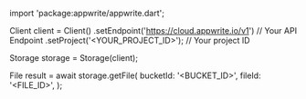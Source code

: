 import 'package:appwrite/appwrite.dart';

Client client = Client()
    .setEndpoint('https://cloud.appwrite.io/v1') // Your API Endpoint
    .setProject('&lt;YOUR_PROJECT_ID&gt;'); // Your project ID

Storage storage = Storage(client);

File result = await storage.getFile(
    bucketId: '<BUCKET_ID>',
    fileId: '<FILE_ID>',
);
